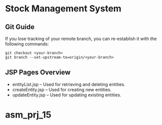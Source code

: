 # Stock Management System

## Git Guide

If you lose tracking of your remote branch, you can re-establish it with the following commands:

```
git checkout <your-branch>
git branch --set-upstream-to=origin/<your-branch>
```

## JSP Pages Overview

- entityList.jsp – Used for retrieving and deleting entities.
- createEntity.jsp – Used for creating new entities.
- updateEntity.jsp – Used for updating existing entities.
# asm_prj_15
